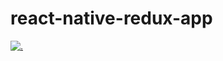 # react-native-redux-app

[![ . ](https://i9.ytimg.com/vi/p1wAij59DrM/1.jpg?sqp=CIiZkdwF&rs=AOn4CLAJuJ811mccjGHgwR2CO6-Hk1gc4A)]( https://youtu.be/p1wAij59DrM)
